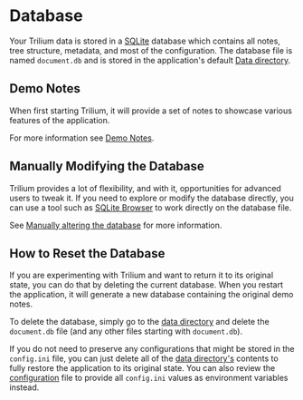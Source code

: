# Database
Your Trilium data is stored in a [SQLite](https://www.sqlite.org) database which contains all notes, tree structure, metadata, and most of the configuration. The database file is named `document.db` and is stored in the application's default [Data directory](../Installation%20%26%20Setup/Data%20directory.md).

## Demo Notes

When first starting Trilium, it will provide a set of notes to showcase various features of the application.

For more information see <a class="reference-link" href="Database/Demo%20Notes.md">Demo Notes</a>.

## Manually Modifying the Database

Trilium provides a lot of flexibility, and with it, opportunities for advanced users to tweak it. If you need to explore or modify the database directly, you can use a tool such as [SQLite Browser](https://sqlitebrowser.org/) to work directly on the database file.

See [Manually altering the database](Database/Manually%20altering%20the%20database.md) for more information.

## How to Reset the Database

If you are experimenting with Trilium and want to return it to its original state, you can do that by deleting the current database. When you restart the application, it will generate a new database containing the original demo notes.

To delete the database, simply go to the [data directory](../Installation%20%26%20Setup/Data%20directory.md) and delete the `document.db` file (and any other files starting with `document.db`).

If you do not need to preserve any configurations that might be stored in the `config.ini` file, you can just delete all of the [data directory's](../Installation%20%26%20Setup/Data%20directory.md) contents to fully restore the application to its original state. You can also review the [configuration](Configuration%20\(config.ini%20or%20e.md) file to provide all `config.ini` values as environment variables instead.